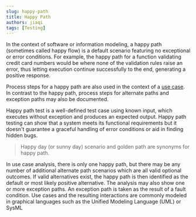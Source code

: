 ```yaml
---
slug: happy-path
title: Happy Path
authors: jiaqi
tags: [Testing]
---
```


[//]: # (Copyright 2025 Jiaqi Liu. All rights reserved.)

[//]: # (Licensed under the Apache License, Version 2.0 &#40;the "License"&#41;;)
[//]: # (you may not use this file except in compliance with the License.)
[//]: # (You may obtain a copy of the License at)

[//]: # (    http://www.apache.org/licenses/LICENSE-2.0)

[//]: # (Unless required by applicable law or agreed to in writing, software)
[//]: # (distributed under the License is distributed on an "AS IS" BASIS,)
[//]: # (WITHOUT WARRANTIES OR CONDITIONS OF ANY KIND, either express or implied.)
[//]: # (See the License for the specific language governing permissions and)
[//]: # (limitations under the License.)

In the context of software or information modeling, a happy path (sometimes called happy flow) is a default scenario
featuring no exceptional or error conditions. For example, the happy path for a function validating credit card numbers
would be where none of the validation rules raise an error, thus letting execution continue successfully to the end,
generating a positive response.

<!--truncate-->

Process steps for a happy path are also used in the context of a [use case](https://en.wikipedia.org/wiki/Use_case). In
contrast to the happy path, process steps for alternate paths and exception paths may also be documented.

Happy path test is a well-defined test case using known input, which executes without exception and produces an expected
output. Happy path testing can show that a system meets its functional requirements but it doesn't guarantee a graceful
handling of error conditions or aid in finding hidden bugs.

> Happy day (or sunny day) scenario and golden path are synonyms for happy path.

In use case analysis, there is only one happy path, but there may be any number of additional alternate path scenarios
which are all valid optional outcomes. If valid alternatives exist, the happy path is then identified as the default or
most likely positive alternative. The analysis may also show one or more exception paths. An exception path is taken as
the result of a fault condition. Use cases and the resulting interactions are commonly modeled in graphical languages
such as the Unified Modeling Language (UML) or SysML
